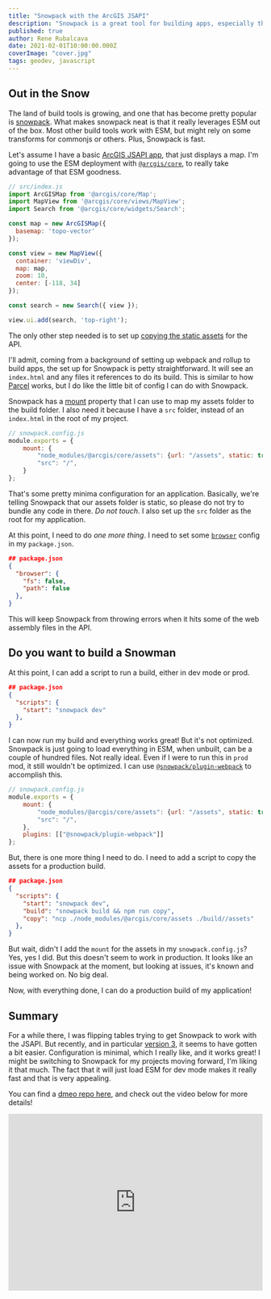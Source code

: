 ```yaml
---
title: "Snowpack with the ArcGIS JSAPI"
description: "Snowpack is a great tool for building apps, especially the ArcGIS JSAPI"
published: true
author: Rene Rubalcava
date: 2021-02-01T10:00:00.000Z
coverImage: "cover.jpg"
tags: geodev, javascript
---
```


## Out in the Snow

The land of build tools is growing, and one that has become pretty popular is [snowpack](https://www.snowpack.dev/). What makes snowpack neat is that it really leverages ESM out of the box. Most other build tools work with ESM, but might rely on some transforms for commonjs or others. Plus, Snowpack is fast.

Let's assume I have a basic [ArcGIS JSAPI app](https://developers.arcgis.com/javascript/latest/), that just displays a map. I'm going to use the ESM deployment with [`@arcgis/core`](https://www.npmjs.com/package/@arcgis/core), to really take advantage of that ESM goodness.

```js
// src/index.js
import ArcGISMap from '@arcgis/core/Map';
import MapView from '@arcgis/core/views/MapView';
import Search from '@arcgis/core/widgets/Search';

const map = new ArcGISMap({
  basemap: 'topo-vector'
});

const view = new MapView({
  container: 'viewDiv',
  map: map,
  zoom: 10,
  center: [-118, 34]
});

const search = new Search({ view });

view.ui.add(search, 'top-right');
```

The only other step needed is to set up [copying the static assets](https://github.com/Esri/jsapi-resources/tree/master/esm-samples#copy-assets) for the API.

I'll admit, coming from a background of setting up webpack and rollup to build apps, the set up for Snowpack is petty straightforward. It will see an `index.html` and any files it references to do its build. This is similar to how [Parcel](https://parceljs.org/) works, but I do like the little bit of config I can do with Snowpack.

Snowpack has a [mount](https://www.snowpack.dev/reference/configuration#mount) property that I can use to map my assets folder to the build folder. I also need it because I have a `src` folder, instead of an `index.html` in the root of my project.

```js
// snowpack.config.js
module.exports = {
    mount: {
        "node_modules/@arcgis/core/assets": {url: "/assets", static: true, resolve: false},
        "src": "/",
    }
};
```
That's some pretty minima configuration for an application. Basically, we're telling Snowpack that our assets folder is static, so please do not try to bundle any code in there. _Do not touch_. I also set up the `src` folder as the root for my application.

At this point, I need to do _one more thing_. I need to set some [`browser`](https://docs.npmjs.com/cli/v6/configuring-npm/package-json#browser) config in my `package.json`.

```json
## package.json
{
  "browser": {
    "fs": false,
    "path": false
  },
}
```

This will keep Snowpack from throwing errors when it hits some of the web assembly files in the API.

## Do you want to build a Snowman

At this point, I can add a script to run a build, either in dev mode or prod.

```json
## package.json
{
  "scripts": {
    "start": "snowpack dev"
  },
}
```

I can now run my build and everything works great! But it's not optimized. Snowpack is just going to load everything in ESM, when unbuilt, can be a couple of hundred files. Not really ideal. Even if I were to run this in `prod` mod, it still wouldn't be optimized. I can use [`@snowpack/plugin-webpack`](https://www.npmjs.com/package/@snowpack/plugin-webpack) to accomplish this.

```js
// snowpack.config.js
module.exports = {
    mount: {
        "node_modules/@arcgis/core/assets": {url: "/assets", static: true, resolve: false},
        "src": "/",
    },
    plugins: [["@snowpack/plugin-webpack"]]
};
```

But, there is one more thing I need to do. I need to add a script to copy the assets for a production build.

```json
## package.json
{
  "scripts": {
    "start": "snowpack dev",
    "build": "snowpack build && npm run copy",
    "copy": "ncp ./node_modules/@arcgis/core/assets ./build//assets"
  },
}
```

But wait, didn't I add the `mount` for the assets in my `snowpack.config.js`? Yes, yes I did. But this doesn't seem to work in production. It looks like an issue with Snowpack at the moment, but looking at issues, it's known and being worked on. No big deal.

Now, with everything done, I can do a production build of my application!

##  Summary

For a while there, I was flipping tables trying to get Snowpack to work with the JSAPI. But recently, and in particular [version 3](https://www.snowpack.dev/posts/2021-01-13-snowpack-3-0), it seems to have gotten a bit easier. Configuration is minimal, which I really like, and it works great! I might be switching to Snowpack for my projects moving forward, I'm liking it that much. The fact that it will just load ESM for dev mode makes it really fast and that is very appealing.

You can find a [dmeo repo here](https://github.com/odoe/snowpack-jsapi), and check out the video below for more details!

<iframe width="100%" height="350" src="https://www.youtube.com/embed/fEkJDV2KXDA" frameborder="0" allow="accelerometer; autoplay; clipboard-write; encrypted-media; gyroscope; picture-in-picture" allowfullscreen></iframe>

